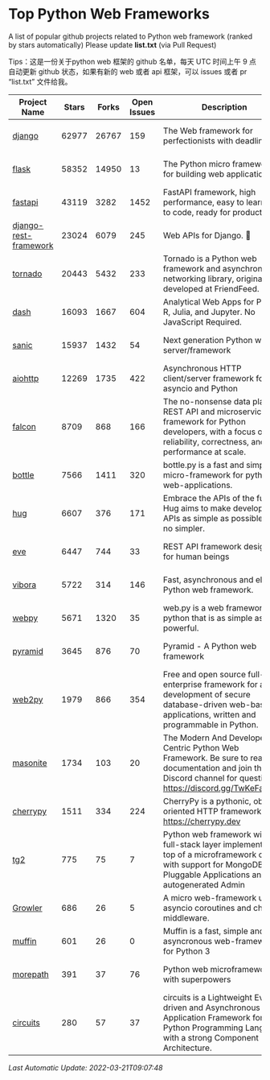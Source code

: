 # Top Python Web Frameworks
A list of popular github projects related to Python web framework (ranked by stars automatically)
Please update **list.txt** (via Pull Request)

Tips：这是一份关于python web 框架的 github 名单，每天 UTC 时间上午 9 点自动更新 github 状态，如果有新的 web 或者 api 框架，可以 issues 或者 pr “list.txt” 文件给我。

| Project Name | Stars | Forks | Open Issues | Description | Last Commit |
| ------------ | ----- | ----- | ----------- | ----------- | ----------- |
| [django](https://github.com/django/django) | 62977 | 26767 | 159 | The Web framework for perfectionists with deadlines. | 2022-03-19 14:41:48 |
| [flask](https://github.com/pallets/flask) | 58352 | 14950 | 13 | The Python micro framework for building web applications. | 2022-03-15 15:48:47 |
| [fastapi](https://github.com/tiangolo/fastapi) | 43119 | 3282 | 1452 | FastAPI framework, high performance, easy to learn, fast to code, ready for production | 2022-03-18 16:48:49 |
| [django-rest-framework](https://github.com/encode/django-rest-framework) | 23024 | 6079 | 245 | Web APIs for Django. 🎸 | 2022-03-16 12:12:25 |
| [tornado](https://github.com/tornadoweb/tornado) | 20443 | 5432 | 233 | Tornado is a Python web framework and asynchronous networking library, originally developed at FriendFeed. | 2022-03-18 20:18:22 |
| [dash](https://github.com/plotly/dash) | 16093 | 1667 | 604 | Analytical Web Apps for Python, R, Julia, and Jupyter. No JavaScript Required. | 2022-03-18 16:00:56 |
| [sanic](https://github.com/sanic-org/sanic) | 15937 | 1432 | 54 | Next generation Python web server/framework | Build fast. Run fast. | 2022-03-14 11:10:49 |
| [aiohttp](https://github.com/aio-libs/aiohttp) | 12269 | 1735 | 422 | Asynchronous HTTP client/server framework for asyncio and Python | 2022-03-12 14:41:56 |
| [falcon](https://github.com/falconry/falcon) | 8709 | 868 | 166 | The no-nonsense data plane REST API and microservices framework for Python developers, with a focus on reliability, correctness, and performance at scale. | 2022-03-15 17:02:24 |
| [bottle](https://github.com/bottlepy/bottle) | 7566 | 1411 | 320 | bottle.py is a fast and simple micro-framework for python web-applications. | 2022-03-01 21:05:57 |
| [hug](https://github.com/hugapi/hug) | 6607 | 376 | 171 | Embrace the APIs of the future. Hug aims to make developing APIs as simple as possible, but no simpler. | 2020-08-10 05:07:26 |
| [eve](https://github.com/pyeve/eve) | 6447 | 744 | 33 | REST API framework designed for human beings | 2022-03-08 16:24:40 |
| [vibora](https://github.com/vibora-io/vibora) | 5722 | 314 | 146 | Fast, asynchronous and elegant Python web framework. | 2019-02-11 10:54:12 |
| [webpy](https://github.com/webpy/webpy) | 5671 | 1320 | 35 | web.py is a web framework for python that is as simple as it is powerful.  | 2022-03-07 04:49:09 |
| [pyramid](https://github.com/Pylons/pyramid) | 3645 | 876 | 70 | Pyramid - A Python web framework | 2022-03-13 22:49:13 |
| [web2py](https://github.com/web2py/web2py) | 1979 | 866 | 354 | Free and open source full-stack enterprise framework for agile development of secure database-driven web-based applications, written and programmable in Python. | 2022-03-21 00:21:21 |
| [masonite](https://github.com/MasoniteFramework/masonite) | 1734 | 103 | 20 | The Modern And Developer Centric Python Web Framework. Be sure to read the documentation and join the Discord channel for questions: https://discord.gg/TwKeFahmPZ | 2022-03-18 18:10:22 |
| [cherrypy](https://github.com/cherrypy/cherrypy) | 1511 | 334 | 224 | CherryPy is a pythonic, object-oriented HTTP framework.      https://cherrypy.dev | 2022-03-13 22:31:07 |
| [tg2](https://github.com/TurboGears/tg2) | 775 | 75 | 7 | Python web framework with full-stack layer implemented on top of a microframework core with support for MongoDB, Pluggable Applications and autogenerated Admin | 2021-05-26 09:26:31 |
| [Growler](https://github.com/pyGrowler/Growler) | 686 | 26 | 5 | A micro web-framework using asyncio coroutines and chained middleware. | 2020-03-08 07:51:41 |
| [muffin](https://github.com/klen/muffin) | 601 | 26 | 0 | Muffin is a fast, simple and asyncronous web-framework for Python 3 | 2022-02-10 10:59:58 |
| [morepath](https://github.com/morepath/morepath) | 391 | 37 | 76 | Python web microframework with superpowers | 2021-04-18 14:33:02 |
| [circuits](https://github.com/circuits/circuits) | 280 | 57 | 37 | circuits is a Lightweight Event driven and Asynchronous Application Framework for the Python Programming Language with a strong Component Architecture. | 2021-11-04 22:25:25 |

*Last Automatic Update: 2022-03-21T09:07:48*